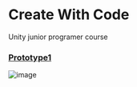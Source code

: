 # Create With Code
 Unity junior programer course

### [Prototype1](https://github.com/Lapatou/Create-With-Code/tree/main/Prototype%201) 
![image](https://user-images.githubusercontent.com/19607985/175794598-a1fbdcc8-fc72-4ec6-92c3-ac9eadd11eb5.png)
